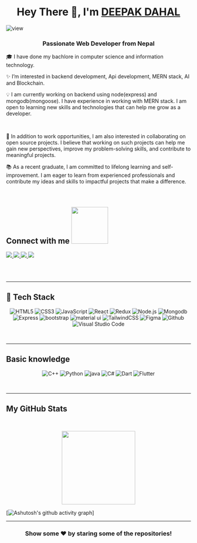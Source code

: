 <h1 align="center">Hey There 👋, I'm <a href="https://www.linkedin.com/in/deepak9dahal/"> DEEPAK DAHAL  </a></h1>
<img src="https://komarev.com/ghpvc/?username=dahaldeepak" alt="view"/>

<h3 align="center">Passionate Web Developer  from Nepal</h3>


🎓 I have done my bachlore in computer science and information technology. <br />

✨ I’m interested in backend development, Api development, MERN stack, AI and Blockchain. <br/>

<!-- 💬 I would love to talk about any work opportunities starting 2023. </br> -->

💡 I am currently working on backend using node(express) and mongodb(mongoose).  I have experience in working with MERN stack. I am open to learning new skills and technologies that can help me grow as a developer.

<br/>

💞️ In addition to work opportunities, I am also interested in collaborating on open source projects. I believe that working on such projects can help me gain new perspectives, improve my problem-solving skills, and contribute to meaningful projects. <br />

📚 As a recent graduate, I am committed to lifelong learning and self-improvement. I am eager to learn from experienced professionals and contribute my ideas and skills to impactful projects that make a difference.

<br/>
<h2>
    Connect with me <img src='https://raw.githubusercontent.com/ShahriarShafin/ShahriarShafin/main/Assets/handshake.gif' width="100px">
</h2>
<a href="https://www.linkedin.com/in/deepak9dahal/">
  <img src="https://img.shields.io/badge/LinkedIn-0077B5?style=for-the-badge&logo=linkedin&logoColor=white" /> 
 </a> 
<a href="mailto:deepak9dahal@gmail.com">
  <img src="https://img.shields.io/badge/Gmail-D14836?style=for-the-badge&logo=gmail&logoColor=white"   />
</a>

<a href="https://www.facebook.com/profile.php?id=100074509306663">
  <img src="https://img.shields.io/badge/facebook-EC7063?style=for-the-badge&logo=facebook&logoColor=white"   />
</a>
<a href="https://t.me/deepak9dahal">
  <img src="https://img.shields.io/badge/Telegram-2CA5E0?style=for-the-badge&logo=telegram&logoColor=white"   />
</a>




<br> <br>

<hr/>
<h2> 🥞 Tech Stack</h2>
<p align="center">
<img alt="HTML5" src="https://img.shields.io/badge/html5-%23fca9ae.svg?style=for-the-badge&logo=html5&logoColor=140200"/>
<img alt="CSS3" src="https://img.shields.io/badge/css3-%23ffd2ce.svg?style=for-the-badge&logo=css3&logoColor=140200"/>
<img alt="JavaScript" src="https://img.shields.io/badge/javascript-%23e4626b.svg?style=for-the-badge&logo=javascript&logoColor=%23F7DF1E"/>
<img alt="React" src="https://img.shields.io/badge/React-20232A?style=for-the-badge&logo=react&logoColor=61DAFB"/>
  <img alt="Redux" src="https://img.shields.io/badge/Redux-593D88?style=for-the-badge&logo=redux&logoColor=white"/>
<img alt="Node.js" src="https://img.shields.io/badge/Node.js-43853D?style=for-the-badge&logo=node.js&logoColor=white"/>
<img alt="Mongodb" src="https://img.shields.io/badge/MongoDB-4EA94B?style=for-the-badge&logo=mongodb&logoColor=white"/>
<img alt="Express" src="https://img.shields.io/badge/Express.js-404D59?style=for-the-badge"/>
<img alt="bootstrap" src="https://img.shields.io/badge/Bootstrap-563D7C?style=for-the-badge&logo=bootstrap&logoColor=white" />
<img alt="material ui" src="https://img.shields.io/badge/Material--UI-0081CB?style=for-the-badge&logo=material-ui&logoColor=white" />
<img alt="TailwindCSS" src="https://img.shields.io/badge/tailwind css-%23fca9ae.svg?style=for-the-badge&logo=tailwind-css&logoColor=140200"/>
<img alt="Figma" src="https://img.shields.io/badge/figma-%23ffd2ce.svg?style=for-the-badge&logo=figma&logoColor=140200" />
<img alt="Github" src="https://img.shields.io/badge/github-%23e4626b.svg?style=for-the-badge&logo=github&logoColor=140200"/>
<img alt="Visual Studio Code" src="https://img.shields.io/badge/Visual Studio Code-f2ca61.svg?style=for-the-badge&logo=visual-studio-code&logoColor=140200"/>



  </p>
<br>
<hr/>
<h2> Basic knowledge </h2>
<p align="center">
    <img alt="C++" src="https://img.shields.io/badge/C%2B%2B-00599C?style=for-the-badge&logo=c%2B%2B&logoColor=white"/>
<img alt="Python" src="https://img.shields.io/badge/python-%23fca9ae.svg?style=for-the-badge&logo=python&logoColor=140200"/>
<img alt="java" src="https://img.shields.io/badge/Java-ED8B00?style=for-the-badge&logo=java&logoColor=white"/>
 <img alt="C#" src="https://img.shields.io/badge/C%23-239120?style=for-the-badge&logo=c-sharp&logoColor=white"/>
  <img alt="Dart" src="https://img.shields.io/badge/Dart-0175C2?style=for-the-badge&logo=dart&logoColor=white"/>
 <img alt="Flutter" src="https://img.shields.io/badge/Flutter-02569B?style=for-the-badge&logo=flutter&logoColor=white"/><p>
<br>
<hr/>
<!-- ## Stats 📈
<details>
</details>
<summary> </summary> -->
<h2>My GitHub Stats</h2>
<br>
<p align="center">

  <!-- <a href="https://github.com/DahalDeepak">
<img height="200em" src="https://github-readme-streak-stats.herokuapp.com/?user=DahalDeepak&bg_color=ffefe7&text_color=140200&title_color=e4626b&border_color=ffd2ce&icon_color=e4626b"/>   -->
  <img height="200em" src="https://github-readme-stats.vercel.app/api?username=DahalDeepak&show_icons=true&include_all_commits=true&count_private=true"/>
<!--   <img height="200em" src="https://github-readme-stats.vercel.app/api/top-langs/?username=DahalDeepak&layout=compact&langs_count=6"/>
</p> -->

<!-- ## Contribution Graph 📊 -->
[![Ashutosh's github activity graph](https://github-readme-activity-graph.cyclic.app/graph?username=DahalDeepak&theme=react-dark)]
<!--     (https://github.com/ashutosh00710/github-readme-activity-graph) -->


---

<div align="center">

### Show some ❤️ by staring some of the repositories!

</div>

<!-- ![GitHub metrics](https://metrics.lecoq.io/DahalDeepak)   -->
